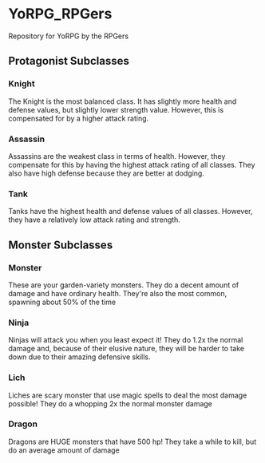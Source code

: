 # YoRPG_RPGers
Repository for YoRPG by the RPGers

## Protagonist Subclasses

### **Knight**
The Knight is the most balanced class. It has slightly more health
and defense values, but slightly lower strength value. However,
this is compensated for by a higher attack rating.

### **Assassin**
Assassins are the weakest class in terms of health. However, they
compensate for this by having the highest attack rating of all
classes. They also have high defense because they are better at
dodging.

### **Tank**
Tanks have the highest health and defense values of all classes.
However, they have a relatively low attack rating and strength.


## Monster Subclasses

### **Monster**
These are your garden-variety monsters. They do a decent amount
of damage and have ordinary health. They're also the most common,
spawning about 50% of the time

### **Ninja**
Ninjas will attack you when you least expect it! They do 1.2x the
normal damage and, because of their elusive nature, they will be
harder to take down due to their amazing defensive skills.

### **Lich**
Liches are scary monster that use magic spells to deal the most
damage possible! They do a whopping 2x the normal monster damage

### **Dragon**
Dragons are HUGE monsters that have 500 hp! They take a while to
kill, but do an average amount of damage

